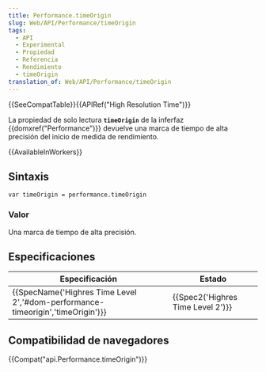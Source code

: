 ```yaml
---
title: Performance.timeOrigin
slug: Web/API/Performance/timeOrigin
tags:
  - API
  - Experimental
  - Propiedad
  - Referencia
  - Rendimiento
  - timeOrigin
translation_of: Web/API/Performance/timeOrigin
---
```


{{SeeCompatTable}}{{APIRef("High Resolution Time")}}

La propiedad de solo lectura **`timeOrigin`** de la inferfaz {{domxref("Performance")}} devuelve una marca de tiempo de alta precisión del inicio de medida de rendimiento.

{{AvailableInWorkers}}

## Sintaxis

```
var timeOrigin = performance.timeOrigin
```

### Valor

Una marca de tiempo de alta precisión.

## Especificaciones

| Especificación                                                                                           | Estado                                       |
| -------------------------------------------------------------------------------------------------------- | -------------------------------------------- |
| {{SpecName('Highres Time Level 2','#dom-performance-timeorigin','timeOrigin')}} | {{Spec2('Highres Time Level 2')}} |

## Compatibilidad de navegadores

{{Compat("api.Performance.timeOrigin")}}

